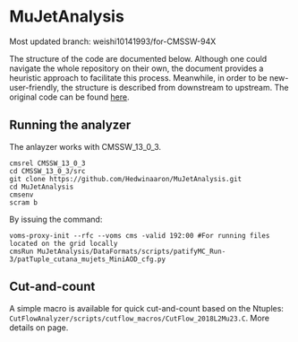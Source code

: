MuJetAnalysis
=============

Most updated branch: weishi10141993/for-CMSSW-94X

The structure of the code are documented below. Although one could navigate the whole repository on their own, the document provides a heuristic approach to facilitate this process. Meanwhile, in order to be new-user-friendly, the structure is described from downstream to upstream. The original code can be found [here](https://github.com/weishi10141993/MuJetAnalysis).

## Running the analyzer
The anlayzer works with CMSSW_13_0_3.

    cmsrel CMSSW_13_0_3
    cd CMSSW_13_0_3/src
    git clone https://github.com/Hedwinaaron/MuJetAnalysis.git
    cd MuJetAnalysis
    cmsenv
    scram b

By issuing the command:

    voms-proxy-init --rfc --voms cms -valid 192:00 #For running files located on the grid locally
    cmsRun MuJetAnalysis/DataFormats/scripts/patifyMC_Run-3/patTuple_cutana_mujets_MiniAOD_cfg.py

## Cut-and-count
A simple macro is available for quick cut-and-count based on the Ntuples: `CutFlowAnalyzer/scripts/cutflow_macros/CutFlow_2018L2Mu23.C`. More details on page.
